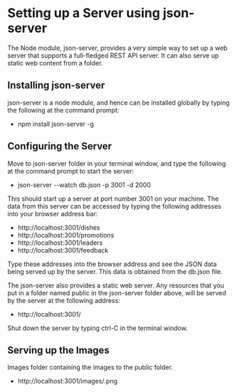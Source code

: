 # Setting up a Server using json-server
The Node module, json-server, provides a very simple way to set up a web server that supports a full-fledged REST API server. It can also serve up static web content from a folder.

## Installing json-server
json-server is a node module, and hence can be installed globally by typing the following at the command prompt:
*  npm install json-server -g

## Configuring the Server

Move to json-server folder in your terminal window, and type the following at the command prompt to start the server:

* json-server --watch db.json -p 3001 -d 2000

This should start up a server at port number 3001 on your machine. The data from this server can be accessed by typing the following addresses into your browser address bar:
* http://localhost:3001/dishes
* http://localhost:3001/promotions
* http://localhost:3001/leaders
* http://localhost:3001/feedback

Type these addresses into the browser address and see the JSON data being served up by the server. 
This data is obtained from the db.json file.

The json-server also provides a static web server. Any resources that you put in a folder named public in the json-server folder above, will be served by the server at the following address:
* http://localhost:3001/

Shut down the server by typing ctrl-C in the terminal window.

## Serving up the Images
Images folder containing the images to the public folder.
* http://localhost:3001/images/<image name>.png

